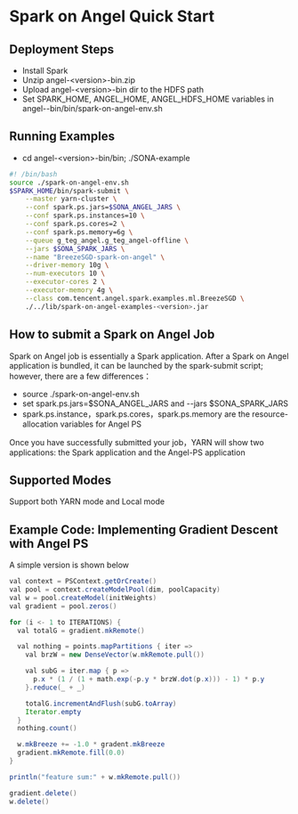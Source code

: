 # Spark on Angel Quick Start

## Deployment Steps
- Install Spark 
- Unzip angel-\<version\>-bin.zip
- Upload angel-\<version\>-bin dir to the HDFS path
- Set SPARK_HOME, ANGEL_HOME, ANGEL_HDFS_HOME variables in angel-<version>-bin/bin/spark-on-angel-env.sh

## Running Examples
- cd angel-\<version\>-bin/bin; ./SONA-example

```bash
#! /bin/bash
source ./spark-on-angel-env.sh
$SPARK_HOME/bin/spark-submit \
    --master yarn-cluster \
    --conf spark.ps.jars=$SONA_ANGEL_JARS \
    --conf spark.ps.instances=10 \
    --conf spark.ps.cores=2 \
    --conf spark.ps.memory=6g \
    --queue g_teg_angel.g_teg_angel-offline \
    --jars $SONA_SPARK_JARS \
    --name "BreezeSGD-spark-on-angel" \
    --driver-memory 10g \
    --num-executors 10 \
    --executor-cores 2 \
    --executor-memory 4g \
    --class com.tencent.angel.spark.examples.ml.BreezeSGD \
    ./../lib/spark-on-angel-examples-<version>.jar
```

## How to submit a Spark on Angel Job
Spark on Angel job is essentially a Spark application. After a Spark on Angel application is bundled, it can be launched by the spark-submit script; however, there are a few differences：
- source ./spark-on-angel-env.sh
- set spark.ps.jars=$SONA_ANGEL_JARS and --jars $SONA_SPARK_JARS
- spark.ps.instance，spark.ps.cores，spark.ps.memory are the resource-allocation variables for Angel PS

Once you have successfully submitted your job，YARN will show two applications: the Spark application and the Angel-PS application

## Supported Modes
Support both YARN mode and Local mode

## Example Code: Implementing Gradient Descent with Angel PS

A simple version is shown below
```java
val context = PSContext.getOrCreate()
val pool = context.createModelPool(dim, poolCapacity)
val w = pool.createModel(initWeights)
val gradient = pool.zeros()

for (i <- 1 to ITERATIONS) {
  val totalG = gradient.mkRemote()

  val nothing = points.mapPartitions { iter =>
    val brzW = new DenseVector(w.mkRemote.pull())

    val subG = iter.map { p =>
      p.x * (1 / (1 + math.exp(-p.y * brzW.dot(p.x))) - 1) * p.y
    }.reduce(_ + _)

    totalG.incrementAndFlush(subG.toArray)
    Iterator.empty
  }
  nothing.count()

  w.mkBreeze += -1.0 * gradent.mkBreeze
  gradient.mkRemote.fill(0.0)
}

println("feature sum:" + w.mkRemote.pull())

gradient.delete()
w.delete()
```
